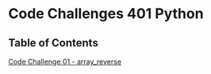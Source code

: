 # Code Challenges 401 Python

## Table of Contents

[Code Challenge 01 - array_reverse](https://github.com/idcargill/data-structures-and-algorithms/tree/main/python/code_challenges/array_reverse)
